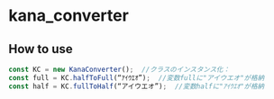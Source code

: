 # kana_converter

## How to use
```js
const KC = new KanaConverter();  //クラスのインスタンス化：
const full = KC.halfToFull(“ｱｲｳｴｵ”);  //変数fullに"アイウエオ"が格納
const half = KC.fullToHalf(“アイウエオ”);  //変数halfに"ｱｲｳｴｵ"が格納
```
